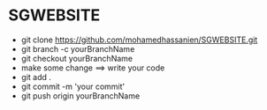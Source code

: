 # SGWEBSITE


  - git clone https://github.com/mohamedhassanien/SGWEBSITE.git
  - git branch -c yourBranchName
  - git checkout yourBranchName
  - make some change ==> write your code
  - git add .
  - git commit -m 'your commit'
  - git push origin yourBranchName

